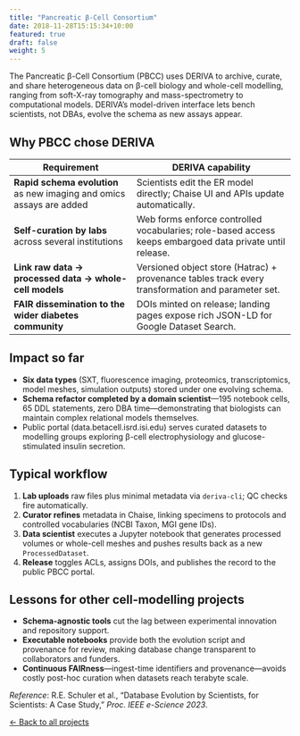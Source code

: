 ```yaml
---
title: "Pancreatic β-Cell Consortium"
date: 2018-11-28T15:15:34+10:00
featured: true
draft: false
weight: 5
---
```


The Pancreatic β-Cell Consortium (PBCC) uses DERIVA to archive, curate, and share heterogeneous data on β-cell biology and whole-cell modelling, ranging from soft-X-ray tomography and mass-spectrometry to computational models.  DERIVA’s model-driven interface lets bench scientists, not DBAs, evolve the schema as new assays appear.  
<!--more-->

## Why PBCC chose DERIVA

| Requirement | DERIVA capability |
|-------------|-------------------|
| **Rapid schema evolution** as new imaging and omics assays are added | Scientists edit the ER model directly; Chaise UI and APIs update automatically. |
| **Self-curation by labs** across several institutions | Web forms enforce controlled vocabularies; role-based access keeps embargoed data private until release. |
| **Link raw data → processed data → whole-cell models** | Versioned object store (Hatrac) + provenance tables track every transformation and parameter set. |
| **FAIR dissemination to the wider diabetes community** | DOIs minted on release; landing pages expose rich JSON-LD for Google Dataset Search. |

## Impact so far

* **Six data types** (SXT, fluorescence imaging, proteomics, transcriptomics, model meshes, simulation outputs) stored under one evolving schema.  
* **Schema refactor completed by a domain scientist**—195 notebook cells, 65 DDL statements, zero DBA time—demonstrating that biologists can maintain complex relational models themselves.  
* Public portal (data.betacell.isrd.isi.edu) serves curated datasets to modelling groups exploring β-cell electrophysiology and glucose-stimulated insulin secretion.  

## Typical workflow

1. **Lab uploads** raw files plus minimal metadata via `deriva-cli`; QC checks fire automatically.  
2. **Curator refines** metadata in Chaise, linking specimens to protocols and controlled vocabularies (NCBI Taxon, MGI gene IDs).  
3. **Data scientist** executes a Jupyter notebook that generates processed volumes or whole-cell meshes and pushes results back as a new `ProcessedDataset`.  
4. **Release** toggles ACLs, assigns DOIs, and publishes the record to the public PBCC portal.

## Lessons for other cell-modelling projects

* **Schema-agnostic tools** cut the lag between experimental innovation and repository support.  
* **Executable notebooks** provide both the evolution script and provenance for review, making database change transparent to collaborators and funders.  
* **Continuous FAIRness**—ingest-time identifiers and provenance—avoids costly post-hoc curation when datasets reach terabyte scale.

*Reference*: R.E. Schuler et al., “Database Evolution by Scientists, for Scientists: A Case Study,” *Proc. IEEE e-Science 2023*.

[← Back to all projects](/projects/)
